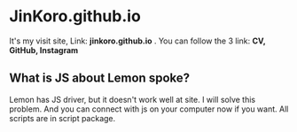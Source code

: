 # JinKoro.github.io

It's my visit site, Link: __jinkoro.github.io__ . You can follow the 3 link: __CV, GitHub, Instagram__

## What is JS about Lemon spoke? 

Lemon has JS driver, but it doesn't work well at site. I will solve this problem. And you can connect with js on your computer now if you want.
All scripts are in script package. 
